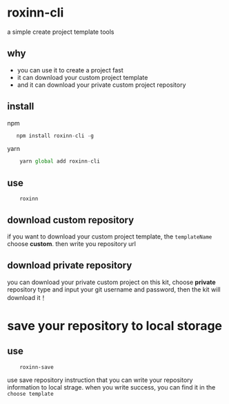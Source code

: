 # roxinn-cli

a simple create project template tools

## why

- you can use it to create a project fast
- it can download your custom project template
- and it can download your private custom project repository

## install

npm

```javascript
   npm install roxinn-cli -g
```

yarn

```javascript
    yarn global add roxinn-cli
```

## use

```
    roxinn
```

## download custom repository

if you want to download your custom project template, the `templateName` choose **custom**.
then write you repository url

## download private repository

you can download your private custom project on this kit, choose **private** repository type and input your git username and password, then the kit will download it！

# save your repository to local storage

## use

```
    roxinn-save
```

use save repository instruction that you can write your repository information to local strage.
when you write success, you can find it in the `choose template`
